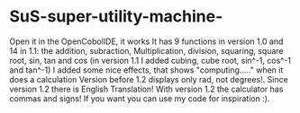 # SuS-super-utility-machine-
Open it in the OpenCobolIDE, it works 
It has 9 functions in version 1.0 and 14 in 1.1: the addition, subraction, 
Multiplication, division, squaring, square root, sin, tan and cos (in version 1.1 I added cubing, cube root, sin^-1, cos^-1 and tan^-1)
I added some nice effects, that shows "computing....." when it does a calculation
Version before 1.2 displays only rad, not degrees!.
Since version 1.2 there is English Translation!
With version 1.2 the calculator has commas and signs!
If you want you can use my code for inspiration :).
